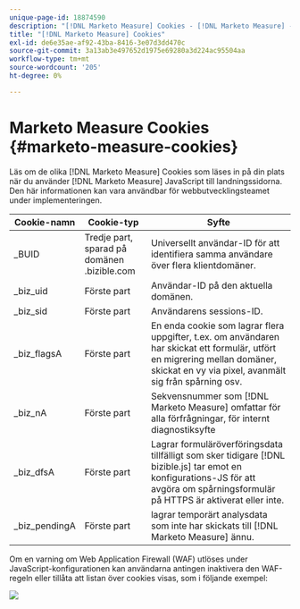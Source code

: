 ```yaml
---
unique-page-id: 18874590
description: "[!DNL Marketo Measure] Cookies - [!DNL Marketo Measure] - Produktdokumentation"
title: "[!DNL Marketo Measure] Cookies"
exl-id: de6e35ae-af92-43ba-8416-3e07d3dd470c
source-git-commit: 3a13ab3e497652d1975e69280a3d224ac95504aa
workflow-type: tm+mt
source-wordcount: '205'
ht-degree: 0%

---
```


# Marketo Measure Cookies {#marketo-measure-cookies}

Läs om de olika [!DNL Marketo Measure] Cookies som läses in på din plats när du använder [!DNL Marketo Measure] JavaScript till landningssidorna. Den här informationen kan vara användbar för webbutvecklingsteamet under implementeringen.

| **Cookie-namn** | **Cookie-typ** | **Syfte** |
|---|---|---|
| _BUID | Tredje part, sparad på domänen .bizible.com | Universellt användar-ID för att identifiera samma användare över flera klientdomäner. |
| _biz_uid | Förste part | Användar-ID på den aktuella domänen. |
| _biz_sid | Förste part | Användarens sessions-ID. |
| _biz_flagsA | Förste part | En enda cookie som lagrar flera uppgifter, t.ex. om användaren har skickat ett formulär, utfört en migrering mellan domäner, skickat en vy via pixel, avanmält sig från spårning osv. |
| _biz_nA | Förste part | Sekvensnummer som [!DNL Marketo Measure] omfattar för alla förfrågningar, för internt diagnostiksyfte |
| _biz_dfsA | Förste part | Lagrar formuläröverföringsdata tillfälligt som sker tidigare [!DNL bizible.js] tar emot en konfigurations-JS för att avgöra om spårningsformulär på HTTPS är aktiverat eller inte. |
| _biz_pendingA | Förste part | lagrar temporärt analysdata som inte har skickats till [!DNL Marketo Measure] ännu. |

Om en varning om Web Application Firewall (WAF) utlöses under JavaScript-konfigurationen kan användarna antingen inaktivera den WAF-regeln eller tillåta att listan över cookies visas, som i följande exempel:

![](assets/marketo-measure-cookies-1.png)
